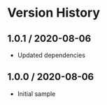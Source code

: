 # Version History

## 1.0.1 / 2020-08-06

- Updated dependencies

## 1.0.0 / 2020-08-06

- Initial sample
